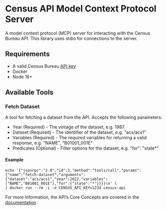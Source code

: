 # Census API Model Context Protocol Server
A model context protocol (MCP) server for interacting with the Census Bureau API. This library uses stdio for connections to the server.

## Requirements
* A valid Census Bureau [API key](https://api.census.gov/data/key_signup.html)
* Docker
* Node 16+

## Available Tools

### Fetch Dataset
A tool for fetching a dataset from the API. Accepts the following parameters:
* Year (Required) - The vintage of the dataset, e.g. 1987.
* Dataset (Required) - The identifier of the dataset, e.g. "acs/acs1"
* Variables (Required) - The required variables for returning a valid response, e.g. "NAME", "B01001_001E"
* Predicates (Optional) - Filter options for the dataset, e.g. "for": "state*"

#### Example
```
echo '{"jsonrpc":"2.0","id":1,"method":"tools/call","params":{"name":"fetch-dataset","arguments":{"dataset":"acs/acs1","year":2022,"variables":["NAME","B01001_001E"],"for":{"state":"*"}}}}\n' \
| docker run --rm -i -e CENSUS_API_KEY=1234 census-api
```
For more information, the API’s Core Concepts are covered in the [documentation](https://www.census.gov/data/developers/guidance/api-user-guide.Core_Concepts.html#list-tab-559651575).